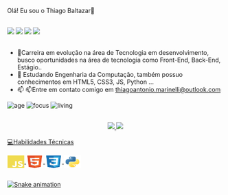 
Olá! Eu sou o Thiago Baltazar👋

<br>
  <div> 
  <a href="https://instagram.com/thiago_marinelli" target="_blank"><img src="https://img.shields.io/badge/-Instagram-%23E4405F?style=for-the-badge&logo=instagram&logoColor=white" target="_blank"></a>
 	<a href="https://www.twitch.tv/tbaltazar5" target="_blank"><img src="https://img.shields.io/badge/Twitch-9146FF?style=for-the-badge&logo=twitch&logoColor=white" target="_blank"></a>
  <a href = "mailto:thiagoantonio.marinelli@outlook.com"><img src="https://img.shields.io/badge/Microsoft_Outlook-0078D4?style=for-the-badge&logo=microsoft-outlook&logoColor=white" target="_blank"></a>
  <a href="http://linkedin.com/in/thiago-antonio-marinelli-baltazar-2033b945" target="_blank" marin-bot><img src="https://img.shields.io/badge/-LinkedIn-%230077B5?style=for-the-badge&logo=linkedin&logoColor=white" target="_blank"></a> 
  </div>
  
  <br>

- 🔭Carreira em evolução na área de Tecnologia em desenvolvimento, busco oportunidades na área de tecnologia como Front-End, Back-End, Estágio..
- 🌱 Estudando Engenharia da Computação, também possuo conhecimentos em HTML5, CSS3, JS, Python ...
- 📫 📫Entre em contato comigo em thiagoantonio.marinelli@outlook.com

![age](https://img.shields.io/badge/Idade-36-purple)
![focus](https://img.shields.io/badge/Foco-Desenvolvimento%20FullStack-orange)
![living](https://img.shields.io/badge/País-Brasil-informational)

<br>

<div align="center">
  <a href="https://github.com/tbaltazar">
  <img height="180em" src="https://github-readme-stats.vercel.app/api?username=tbaltazar&show_icons=true&theme=dracula&include_all_commits=true&count_private=true"/>
  <img height="180em" src="https://github-readme-stats.vercel.app/api/top-langs/?username=tbaltazar&layout=compact&langs_count=7&theme=dracula"/>
</div>

<br>
💻Habilidades Técnicas
<div style="display: inline_block"><br>
  <img align="center" alt="Thiago-Js" height="30" width="40" src="https://raw.githubusercontent.com/devicons/devicon/master/icons/javascript/javascript-plain.svg">
  <img align="center" alt="Thiago-HTML" height="30" width="40" src="https://raw.githubusercontent.com/devicons/devicon/master/icons/html5/html5-original.svg">
  <img align="center" alt="Thiago-CSS" height="30" width="40" src="https://raw.githubusercontent.com/devicons/devicon/master/icons/css3/css3-original.svg">
  <img align="center" alt="Thiago-Python" height="30" width="40" src="https://raw.githubusercontent.com/devicons/devicon/master/icons/python/python-original.svg">
  
  ##
  
 ![Snake animation](https://github.com/tbaltazar/tbaltazar/blob/output/github-contribution-grid-snake.svg)
 
</div>
